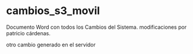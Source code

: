 # cambios_s3_movil
Documento Word con todos los Cambios del Sistema.
modificaciones por patricio cárdenas.

otro cambio generado en el servidor

